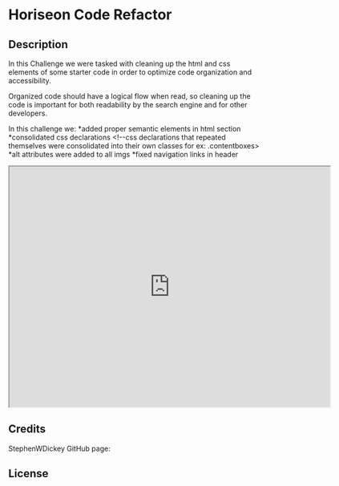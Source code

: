 # Horiseon Code Refactor

## Description

In this Challenge we were tasked with cleaning up the html and css elements of some starter code in order to optimize code organization and accessibility. 

Organized code should have a logical flow when read, so cleaning up the code is important for both readability by the search engine and for other developers.

In this challenge we:
*added proper semantic elements in html section <!--for ex: footer section is under footer element as opposed to a division within the body-->
*consolidated css declarations <!--css declarations that repeated themselves were consolidated into their own classes for ex: .contentboxes>
*alt attributes were added to all imgs
*fixed navigation links in header

<iframe src="https://drive.google.com/file/d/15-42dDPSViaJtrAj_Fy9yy6-ABIMV70z/preview" width="640" height="480"></iframe>

## Credits

StephenWDickey
GitHub page: 

## License
